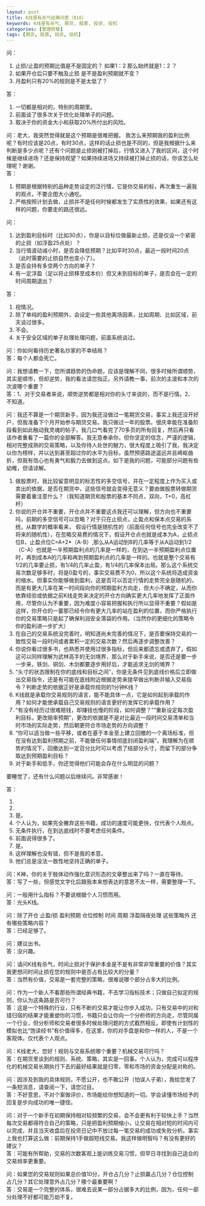```yaml
---
layout: post
title: K线里有杀气经典问答（016）
keywords: K线里有杀气, 期货, 股票, 投资, 投机
categories: [整理转载]
tags: [期货, 股票, 投资, 投机]
---
```

问：

1.	止损/止盈的预期比值是不是固定的？ 如果1：2  那么始终就是1：2 ？ 
2.	如果开仓后只要不触及止损 是不是盈利预期就不变？
3.	月盈利只有20%的规则是不是太低了？

答：

1.	一切都是相对的，特别的周期里。
2.	前面谈了很多次关于优化处理单子的问题。
3.	取决于你的资金大小和获取20%所付出的风险。

问：老大，我突然觉得就是这个预期是很难把握。 我怎么来预期我的盈利比例呢？有时应该是20点，有时30点，这样的话止损也是不同的，但是我根据什么来判断是多少点呢？还有个问题是止损刚被打掉后，行情又进入了我的区间，这个时候是继续进场？还是保持观望？如果持续进场又持续被打掉止损的话，你该怎么处理呢？谢谢。  
答：

1.	预期是根据特别的品种走势设定的泛行情，它是你交易的标，再次重生一遍我的观点，不要企图大小通吃。
2.	严格按照计划去做，止损并不是任何时候都发生了实质性的效果，如果还有这样的问题，你要走的路还很远。

问：

1.	达到盈利目标时（比如30点），你是以目标位做最新止损，还是仅设一个紧密的止损（如浮盈25点处）？
2.	当行情波动减小时，是否会降低预期？比如平时30点，最近一段时间20点（此时需要的止损自然也变小了）。
3.	是否会持有多空两个方向的单子？
4.	有一定浮盈（足以将止损移至成本价）但又未到目标的单子，是否会在一定的时间周期退出？

答：

1.	视情况。
2.	除了单纯的盈利预期外，会设定一些其他离场因素，比如周期、比如区域，前天谈过很多。
3.	不会。
4.	关于安全区域的单子处理处理问题，前面系统谈过。

问：你如何看待历史著名炒家的不幸结局？  
答：每个人都会死亡。

问：我想请教一下，您所谓趋势的伪命题，应该是理解不同，很多时候所谓顺势，其实是顺市，但却逆势，我的看法请您指正。另外请教一事，前次的主波和本次的次波哪个重要？  
答：1、对于交易者来说，顺势逆势都是相对你的头寸来说的，而不是行情。2、不知道。

问：我还不算是一个期货新手，因为我还没做过一笔期货交易，事实上我还没开好户，但我准备下个月开始参与期货交易。我只做过一年的股票。很庆幸能在准备阶段看到如此触动我灵魂的帖子，我几口气看完了70多页的所有回复，然后再只看该作者重看了一篇你的全部解答。我无意奉承你，但你坚定的信念，严谨的逻辑，相对完整成熟的交易策略，以及你待人处世的魅力，很大程度上吸引了我，我决定以你为榜样，并以达到甚至超过你的水平为目标，虽然预感路途遥远并且崎岖曲折，但我有信心也有勇气和毅力去做到这点。如下是我的问题，可能部分问题有些幼稚，但请谅解。

1.	做股票时，我比较留意明显的标志性的多空信号，并在一定程度上作为买入或卖出的依据，是否在期货中，这些信号就会变得无意义？要由做股票转做期货需要着重注意什么？（我知道期货和股票的基本不同点，双向，T+0，高杠杆）
2.	你说的开仓并不重要，开仓点并不重要这点我还可以理解，但方向也不重要吗，前期的多空信号可以忽略？对于只在止损点，止盈点和保本点交易的系统，从数学的概率看来， 假设行情是随机性的（前面任何信号也完全改变不了将来的随机性），在忽略交易费的情况下，假设开仓点也就是成本为A，止损点位B，止盈点位C=A+2*（A-B）,那么从A运动到B的几率等于从A运动到1/2（C-A）也就是一半预期盈利点的几率是一样的，在到达一半预期盈利点位置时，再到成本A的几率和再到预期盈利点的几率是一样的。也就是整个交易有1/2的几率要止损，有1/4的几率止盈，有1/4的几率保本出局。那么这个系统交易次数足够多时，将是0盈亏的，事实交易费不为0，所以这个系统将造成资金的缩水。但事实你能够做到盈利，这是否可以否定行情的走势完全是随机的，而是有更大几率在某一时间段向你的预期盈利方向走，但大小不确定，从而你依靠经验或依据之前K线走势来决定的开仓方向确实更大几率地发挥了正面作用，尽管你认为不重要，因为难度小容易把握和执行所以显得不重要？假如是这样，你开仓的一霎那已经令你有更大几率的站在盈利的位置，而你严格执行你的交易策略只是起了确保利润安全落袋的作用。（当然你的更细化的策略令你的盈利进一步扩大）
3.	在自己的交易系统没完善时，明知道尚未完善的情况下，是否要保持交易的一致性交易一段时间或者累积一定的交易次数？然后再逐步调整改善？
4.	你说你看过很多书，也熟悉并使用过很多指标，但后来都遗忘或遗弃了，假如这可以同样理解为武林高手的无剑境界，那么对于新手来说，是否还是要一步一步来，铁剑、铜剑、木剑都要逐步用好后，才能追求无剑的境界？
5.	“头寸的状态限制在你的底线和目标之间”，你是无条件见到底线价格后立即做出交易指令，还是有可能在底线附近根据走势来提早做出判断并输入交易指令？判断走势的依据正好是承载你规则的1分钟K线？
6.	K线就是承载你交易规则的语言，能不能具体一点，它是如何起到承载的作用？如何才能使承载自己交易规则的语言更好的发挥它的承载作用？
7.	“有没有经历过很难赔钱，却赚钱也慢的阶段，如何调整？”“重新设定每次盈利目标，更改赔率预期”，更改的依据是不是对比最近一段时间交易清单和当时市场的实际走势，然后朝更符合市场走势的方向调整？
8.	“你可以适当做一些平移，或者在基于本金至上建立回撤的一个离场标准，但在没有达到盈利预期之前，不能做任何事情彻底封闭盈利端”，我理解为在顺势的情况下，回撤达到一定百分比时可以考虑了结部分头寸，而留下的部分争取达到预期盈利目标？
9.	对于新手和低手，你还觉得他们可能会存在什么明显的问题？

要睡觉了，还有什么问题以后继续问。非常感谢！

答：

1.	
2.	
3.	是。
4.	个人认为，如果完全撇弃这些书籍，成功的速度可能更快，仅代表个人观点。
5.	无条件执行，在到达底线时不要考虑任何条件。
6.	前面说得很多了。
7.	是。
8.	这样理解也没有错，但不是我的本意。
9.	他们总是没法一致性地坚持正确的单子。

问：K神，你的关于肢体动作强化意识形态的文章整出来了吗？一直在等待。  
答：写了一些，但感觉文字化后跟我本来想表达的意思不太一样，需要整理一下。

问：一般用什么指标？不要说根据个人习惯而用。  
答：光头K线。

问：除了开仓  止盈/损  盈利预期 仓位控制  时间 周期 浮盈隔夜处理 这些策略外 还有哪些策略内容？  
答：已经足够了。

问：建议出书。  
答：没兴趣。

问：请问K线有杀气，时间止损对于保护本金是不是有非常非常重要的价值？其实我更想问时间止损在您的规则中是否占有比较大的分量？  
答：当然有价值，交易是一套完整的策略，很难说哪个部分占多大的比例。

问：作为一个新人不看那些所谓经典书籍，不去学习指标技术；只做自己拟定的规则，你认为这条路是否可行？  
答：这是一个特殊的行业，只有不断的交易才能让你步入成功，只有交易中的对和错归宿的结果才能重塑你的习惯，书籍只会让你向一个分析师的方向走，尽管同属一个行业，但分析师和交易者很多时候处理问题的方式截然相反。即使有计划性的模拟也比“饱读经书”有价值得多，在这里，你的对手盘是和你一样的人，不是一个客观体。仅代表个人观点。

问：K线老大，您好！规则与交易系统哪个重要？机械交易可行吗？  
答：在期货里谈到的规则、系统、策略，其实是一回事。个人认为，完成可以程序化的机械交易长期执行下去的最好结果就是归零，零和市场的资金分配是对称的。

问：因涉及到我的具体规则，不愿公开，也不敢公开（怕误人子弟），我给您发了一条短消息，请查阅一下，请您过目。  
答：不好意思，不对个案做评价，市场能给你想知道的一切。学会读懂市场给予的回复是步向成功的唯一捷径。

问：对于一个新手在初期保持相对较频繁的交易，会不会更有利于较快上手？当然每次交易都得符合自己的策略，只是把盈利预期缩小，让交易在相对短的时间内可以完成，并且当天收盘后在投资日记中不放过每一笔交易的成功或失败分析。事实上我也打算这么做：前期保持1手做超短线交易。我这样做明智吗？有没有更好的建议？  
答：可能有所帮助，交易的次数客观上能训练交易习惯，但早日寻找到自己适合的交易频率更重要。

问：如果您的交易规则如果总价值10分，开仓占几分？止损赢占几分？仓位控制占几分？其它处理意外占几分？哪个最重要啊？  
答：交易是一个完整的体系，很难去说某一部分占据多大的比例，因为，任何一部分处理不好都可能万劫不复。